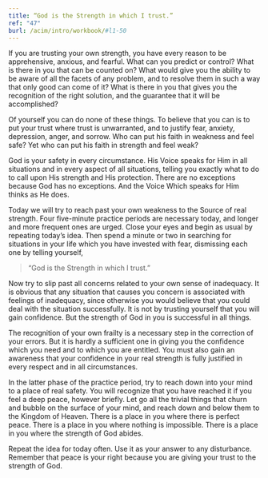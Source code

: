 ```yaml
---
title: “God is the Strength in which I trust.”
ref: "47"
burl: /acim/intro/workbook/#l1-50
---
```


If you are trusting your own strength, you have every reason to be
apprehensive, anxious, and fearful. What can you predict or control?
What is there in you that can be counted on? What would give you the
ability to be aware of all the facets of any problem, and to resolve
them in such a way that only good can come of it? What is there in you
that gives you the recognition of the right solution, and the guarantee
that it will be accomplished?

Of yourself you can do none of these things. To believe that you can is
to put your trust where trust is unwarranted, and to justify fear,
anxiety, depression, anger, and sorrow. Who can put his faith in
weakness and feel safe? Yet who can put his faith in strength and feel
weak?

God is your safety in every circumstance. His Voice speaks for Him in
all situations and in every aspect of all situations, telling you
exactly what to do to call upon His strength and His protection. There
are no exceptions because God has no exceptions. And the Voice Which
speaks for Him thinks as He does.

Today we will try to reach past your own weakness to the Source of real
strength. Four five-minute practice periods are necessary today, and
longer and more frequent ones are urged. Close your eyes and begin as
usual by repeating today’s idea. Then spend a minute or two in searching
for situations in your life which you have invested with fear,
dismissing each one by telling yourself,

> “God is the Strength in which I trust.”

Now try to slip past all concerns related to your own sense of
inadequacy. It is obvious that any situation that causes you concern is
associated with feelings of inadequacy, since otherwise you would
believe that you could deal with the situation successfully. It is not
by trusting yourself that you will gain confidence. But the strength of
God in you is successful in all things.

The recognition of your own frailty is a necessary step in the
correction of your errors. But it is hardly a sufficient one in giving
you the confidence which you need and to which you are entitled. You
must also gain an awareness that your confidence in your real strength
is fully justified in every respect and in all circumstances.

In the latter phase of the practice period, try to reach down into your
mind to a place of real safety. You will recognize that you have reached
it if you feel a deep peace, however briefly. Let go all the trivial
things that churn and bubble on the surface of your mind, and reach down
and below them to the Kingdom of Heaven. There is a place in you where
there is perfect peace. There is a place in you where nothing is
impossible. There is a place in you where the strength of God abides.

Repeat the idea for today often. Use it as your answer to any
disturbance. Remember that peace is your right because you are giving
your trust to the strength of God.

